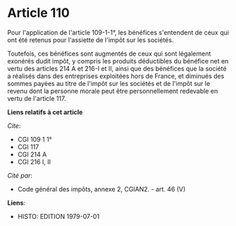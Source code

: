 # Article 110

Pour l'application de l'article 109-1-1°, les bénéfices s'entendent de ceux qui ont été retenus pour l'assiette de l'impôt
sur les sociétés.

Toutefois, ces bénéfices sont augmentés de ceux qui sont légalement exonérés dudit impôt, y compris les produits déductibles
du bénéfice net en vertu des articles 214 A et 216-I et II, ainsi que des bénéfices que la société a réalisés dans des
entreprises exploitées hors de France, et diminués des sommes payées au titre de l'impôt sur les sociétés et de l'impôt sur
le revenu dont la personne morale peut être personnellement redevable en vertu de l'article 117.

**Liens relatifs à cet article**

_Cite_:

  - CGI 109 1 1°
  - CGI 117
  - CGI 214 A
  - CGI 216 I, II

_Cité par_:

  - Code général des impôts, annexe 2, CGIAN2. - art. 46 (V)

**Liens**:

  - HISTO: EDITION 1979-07-01
